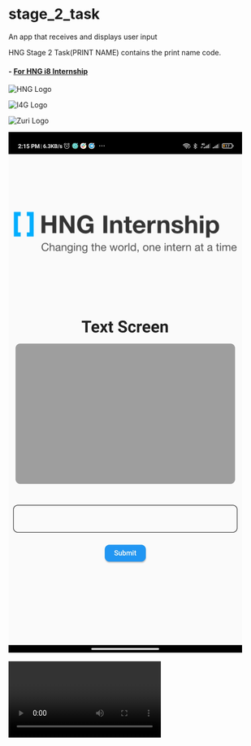 # stage_2_task

An app that receives and displays user input

HNG Stage 2 Task(PRINT NAME) contains the print name code.

#### - [For HNG i8 Internship](https://zuri.team)

![HNG Logo](https://www.techzim.co.zw/wp-content/uploads/2018/04/TheHNGInternship-e1524228565227.png)

![I4G Logo](https://ingressive.org/wp-content/uploads/2020/05/I4G-Logo-Color-Cropped.png)

![Zuri Logo](https://res.cloudinary.com/zuri-team/image/upload/zuriboard/tenant-logo/ms5faj5pae6nd03wazk1.png)

![App Screenshot](https://raw.githubusercontent.com/Lord-Chris/HNG_Stage_2/main/App%20Screenhot.jpg)

![App Video](https://github.com/Lord-Chris/HNG_Stage_2/blob/main/Screenrecorder-2021-08-19-15-57-44-761.mp4?raw=true)
